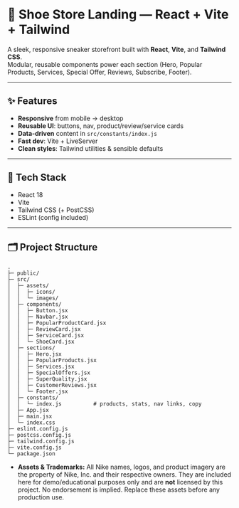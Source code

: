 # 👟 Shoe Store Landing — React + Vite + Tailwind

A sleek, responsive sneaker storefront built with **React**, **Vite**, and **Tailwind CSS**.  
Modular, reusable components power each section (Hero, Popular Products, Services, Special Offer, Reviews, Subscribe, Footer).

---

## ✨ Features
- **Responsive** from mobile → desktop
- **Reusable UI**: buttons, nav, product/review/service cards
- **Data‑driven** content in `src/constants/index.js`
- **Fast dev**: Vite + LiveServer
- **Clean styles**: Tailwind utilities & sensible defaults

---

## 🧰 Tech Stack
- React 18
- Vite
- Tailwind CSS (+ PostCSS)
- ESLint (config included)

---

## 🗂 Project Structure

```
.
├─ public/
├─ src/
│  ├─ assets/
│  │  ├─ icons/
│  │  └─ images/
│  ├─ components/
│  │  ├─ Button.jsx
│  │  ├─ Navbar.jsx
│  │  ├─ PopularProductCard.jsx
│  │  ├─ ReviewCard.jsx
│  │  ├─ ServiceCard.jsx
│  │  └─ ShoeCard.jsx
│  ├─ sections/
│  │  ├─ Hero.jsx
│  │  ├─ PopularProducts.jsx
│  │  ├─ Services.jsx
│  │  ├─ SpecialOffers.jsx
│  │  ├─ SuperQuality.jsx
│  │  ├─ CustomerReviews.jsx
│  │  └─ Footer.jsx
│  ├─ constants/
│  │  └─ index.js          # products, stats, nav links, copy
│  ├─ App.jsx
│  ├─ main.jsx
│  └─ index.css
├─ eslint.config.js
├─ postcss.config.js
├─ tailwind.config.js
├─ vite.config.js
└─ package.json
```
- **Assets & Trademarks:** All Nike names, logos, and product imagery are the property of Nike, Inc. and their respective owners. They are included here for demo/educational purposes only and are **not** licensed by this project. No endorsement is implied. Replace these assets before any production use.



